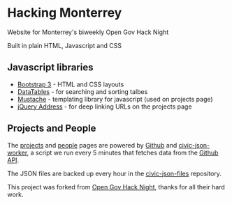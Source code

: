 # Hacking Monterrey

Website for Monterrey's biweekly Open Gov Hack Night

Built in plain HTML, Javascript and CSS

## Javascript libraries

* [Bootstrap 3](http://getbootstrap.com) - HTML and CSS layouts
* [DataTables](http://datatables.net) - for searching and sorting talbes
* [Mustache](http://github.com/janl/mustache.js) - templating library for javascript (used on projects page)
* [jQuery Address](http://github.com/asual/jquery-address) - for deep linking URLs on the projects page

## Projects and People

The [projects](http://hackingmty.org/proyectos.html) and [people](http://hackingmty.org/personas.html) pages are powered by [Github](https://github.com/) and [civic-json-worker](https://github.com/open-city/civic-json-worker),
a script we run every 5 minutes that fetches data from the [Github API](http://developer.github.com/).

The JSON files are backed up every hour in the [civic-json-files](https://github.com/open-city/civic-json-files) repository.

This project was forked from [Open Gov Hack Night](http://opengovhacknight.org), thanks for all their hard work.
